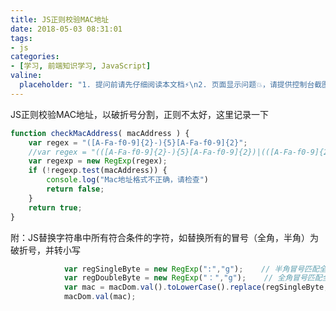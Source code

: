 ```yaml
---
title: JS正则校验MAC地址
date: 2018-05-03 08:31:01
tags:
- js
categories:
- [学习, 前端知识学习, JavaScript]
valine:
  placeholder: "1. 提问前请先仔细阅读本文档⚡\n2. 页面显示问题💥，请提供控制台截图📸或者您的测试网址\n3. 其他任何报错💣，请提供详细描述和截图📸，祝食用愉快💪"
---
```


JS正则校验MAC地址，以破折号分割，正则不太好，这里记录一下

```javascript
function checkMacAddress( macAddress ) {
    var regex = "([A-Fa-f0-9]{2}-){5}[A-Fa-f0-9]{2}";
    //var regex = "(([A-Fa-f0-9]{2}-){5}[A-Fa-f0-9]{2})|(([A-Fa-f0-9]{2}:){5}[A-Fa-f0-9]{2})"; // 含冒号
    var regexp = new RegExp(regex);
    if (!regexp.test(macAddress)) {
        console.log("Mac地址格式不正确，请检查")
        return false;
    }
    return true;
}
```

附：JS替换字符串中所有符合条件的字符，如替换所有的冒号（全角，半角）为破折号，并转小写

```javascript
            var regSingleByte = new RegExp(":","g");    // 半角冒号匹配全部
            var regDoubleByte = new RegExp("：","g");    // 全角冒号匹配全部
            var mac = macDom.val().toLowerCase().replace(regSingleByte,"-").replace(regDoubleByte,"-");
            macDom.val(mac);
```

